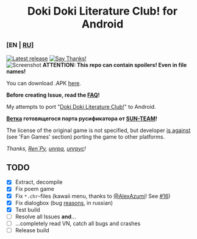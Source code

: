 # <p align="center">Doki Doki Literature Club! for Android</p>

### [EN | [RU](README_RU.md)]
[![Latest release](https://github-release-version.herokuapp.com/github/saber-nyan/ddlc-android/release.svg?style=flat)](https://github.com/saber-nyan/ddlc-android/releases/latest) [![Say Thanks!](https://img.shields.io/badge/Say%20Thanks-desu~-1EAEDB.svg)](https://saythanks.io/to/saber-nyan)<br/>
![Screenshot](https://i.imgur.com/yxQ2oNV.jpg)
**ATTENTION: This repo can contain spoilers! Even in file names!**

You can download .APK [here](https://github.com/saber-nyan/ddlc-android/releases/latest).

**Before creating Issue, read the [FAQ](https://github.com/saber-nyan/ddlc-android/wiki/FAQ-EN)!**

My attempts to port "[Doki Doki Literature Club!](https://vndb.org/v21905)" to Android.

**[Ветка](https://github.com/saber-nyan/ddlc-android/tree/ru-translation) готовящегося порта русификатора от [SUN-TEAM](https://github.com/saber-nyan/ddlc-android/tree/ru-translation)!**

The license of the original game is not specified, but developer [is against](http://teamsalvato.com/ip-guidelines/)
(see 'Fan Games' section) porting the game to other platforms.

*Thanks, [Ren`Py](https://github.com/renpy/renpy), [unrpa](https://github.com/Lattyware/unrpa), [unrpyc](https://github.com/CensoredUsername/unrpyc)!*
## TODO
- [x] Extract, decompile
- [x] Fix poem game
- [x] Fix `*.chr`-files (kawaii menu, thanks to [@AlexAzumi](https://github.com/AlexAzumi)! See [#16](https://github.com/saber-nyan/ddlc-android/pull/16))
- [x] Fix dialogbox (bug [reasons](boxes_sizing.txt), in russian)
- [x] Test build
- [ ] Resolve all Issues **and**...
- [ ] ...completely read VN, catch all bugs and crashes
- [ ] Release build
